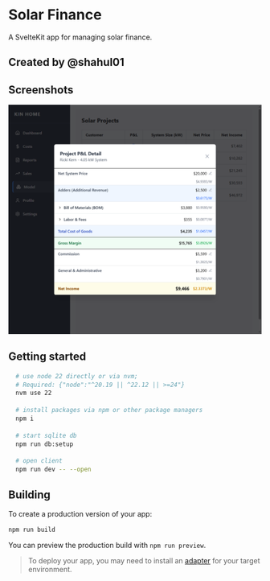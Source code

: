 # Solar Finance

A SvelteKit app for managing solar finance.

## Created by @shahul01

## Screenshots

![home.png](docs/screenshots/home.png)

## Getting started

```bash
  # use node 22 directly or via nvm;
  # Required: {"node":"^20.19 || ^22.12 || >=24"}
  nvm use 22

  # install packages via npm or other package managers
  npm i

  # start sqlite db
  npm run db:setup

  # open client
  npm run dev -- --open
```

## Building

To create a production version of your app:

```bash
npm run build
```

You can preview the production build with `npm run preview`.

> To deploy your app, you may need to install an [adapter](https://svelte.dev/docs/kit/adapters) for your target environment.
